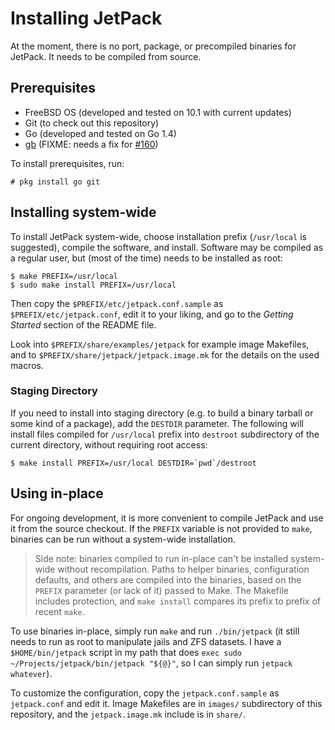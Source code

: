 Installing JetPack
==================

At the moment, there is no port, package, or precompiled binaries for
JetPack. It needs to be compiled from source.

Prerequisites
-------------

 - FreeBSD OS (developed and tested on 10.1 with current updates)
 - Git (to check out this repository)
 - Go (developed and tested on Go 1.4)
 - [gb](http://getgb.io/) (FIXME: needs a fix for [#160](https://github.com/constabulary/gb/pull/160))
 
 To install prerequisites, run:

    # pkg install go git

Installing system-wide
----------------------

To install JetPack system-wide, choose installation prefix
(`/usr/local` is suggested), compile the software, and
install. Software may be compiled as a regular user, but (most of the
time) needs to be installed as root:

    $ make PREFIX=/usr/local
    $ sudo make install PREFIX=/usr/local

Then copy the `$PREFIX/etc/jetpack.conf.sample` as
`$PREFIX/etc/jetpack.conf`, edit it to your liking, and go to the
_Getting Started_ section of the README file.

Look into `$PREFIX/share/examples/jetpack` for example image
Makefiles, and to `$PREFIX/share/jetpack/jetpack.image.mk` for the
details on the used macros.

### Staging Directory

If you need to install into staging directory (e.g. to build a binary
tarball or some kind of a package), add the `DESTDIR` parameter. The
following will install files compiled for `/usr/local` prefix into
`destroot` subdirectory of the current directory, without requiring
root access:

    $ make install PREFIX=/usr/local DESTDIR=`pwd`/destroot

Using in-place
--------------

For ongoing development, it is more convenient to compile JetPack and
use it from the source checkout. If the `PREFIX` variable is not
provided to `make`, binaries can be run without a system-wide
installation.

> Side note: binaries compiled to run in-place can't be installed
> system-wide without recompilation. Paths to helper binaries,
> configuration defaults, and others are compiled into the binaries,
> based on the `PREFIX` parameter (or lack of it) passed to
> Make. The Makefile includes protection, and `make install` compares
> its prefix to prefix of recent `make`.

To use binaries in-place, simply run `make` and run `./bin/jetpack`
(it still needs to run as root to manipulate jails and ZFS datasets. I
have a `$HOME/bin/jetpack` script in my path that does
`exec sudo ~/Projects/jetpack/bin/jetpack "${@}"`, so I can simply run
`jetpack whatever`).

To customize the configuration, copy the `jetpack.conf.sample` as
`jetpack.conf` and edit it. Image Makefiles are in `images/`
subdirectory of this repository, and the `jetpack.image.mk` include is
in `share/`.
